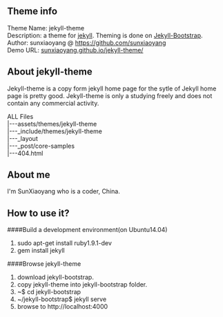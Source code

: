## Theme info
	
Theme Name: jekyll-theme   
Description: a theme for [jekyll](http://jekyllrb.com/). Theming is done on [Jekyll-Bootstrap](http://jekyllbootstrap.com/).  
Author: sunxiaoyang @ https://github.com/sunxiaoyang     
Demo URL: [sunxiaoyang.github.io/jekyll-theme/](http://sunxiaoyang.github.io/jekyll-theme/)   

## About jekyll-theme

Jekyll-theme is a copy form jekyll home page for the sytle of Jekyll home page is pretty good.
Jekyll-theme is only a studying freely and does not contain any commercial activity.  

ALL Files   
|---assets/themes/jekyll-theme   
|---_include/themes/jekyll-theme   
|---_layout   
|---_post/core-samples   
|---404.html  
 

## About me

I'm SunXiaoyang who is a coder, China.

## How to use it?

####Build a development environment(on Ubuntu14.04)   
1. sudo apt-get install ruby1.9.1-dev   
2. gem install jekyll   

####Browse jekyll-theme   
1. download jekyll-bootstrap.     
2. copy jekyll-theme into jekyll-bootstrap folder.    
3. ~$ cd jekyll-bootstrap    
4. ~/jekyll-bootstrap$ jekyll serve  
5. browse to http://localhost:4000  

